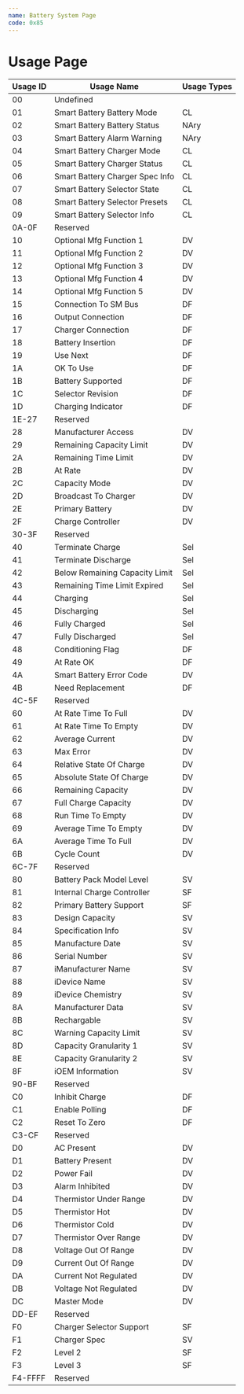 ```yaml
---
name: Battery System Page
code: 0x85
---
```

# Usage Page

| Usage ID | Usage Name                          | Usage Types |
|----------|-------------------------------------|-------------|
| 00       | Undefined                           |             |
| 01       | Smart  Battery  Battery  Mode       | CL          |
| 02       | Smart  Battery  Battery  Status     | NAry        |
| 03       | Smart  Battery  Alarm  Warning      | NAry        |
| 04       | Smart  Battery  Charger  Mode       | CL          |
| 05       | Smart  Battery  Charger  Status     | CL          |
| 06       | Smart  Battery  Charger  Spec  Info | CL          |
| 07       | Smart  Battery  Selector  State     | CL          |
| 08       | Smart  Battery  Selector  Presets   | CL          |
| 09       | Smart  Battery  Selector  Info      | CL          |
| 0A-0F    | Reserved                            |             |
| 10       | Optional Mfg Function 1             | DV          |
| 11       | Optional Mfg Function 2             | DV          |
| 12       | Optional Mfg Function 3             | DV          |
| 13       | Optional Mfg Function 4             | DV          |
| 14       | Optional Mfg Function 5             | DV          |
| 15       | Connection To SM Bus                | DF          |
| 16       | Output Connection                   | DF          |
| 17       | Charger Connection                  | DF          |
| 18       | Battery Insertion                   | DF          |
| 19       | Use Next                            | DF          |
| 1A       | OK To Use                           | DF          |
| 1B       | Battery Supported                   | DF          |
| 1C       | Selector Revision                   | DF          |
| 1D       | Charging Indicator                  | DF          |
| 1E-27    | Reserved                            |             |
| 28       | Manufacturer Access                 | DV          |
| 29       | Remaining Capacity Limit            | DV          |
| 2A       | Remaining Time Limit                | DV          |
| 2B       | At Rate                             | DV          |
| 2C       | Capacity Mode                       | DV          |
| 2D       | Broadcast To Charger                | DV          |
| 2E       | Primary Battery                     | DV          |
| 2F       | Charge Controller                   | DV          |
| 30-3F    | Reserved                            |             |
| 40       | Terminate Charge                    | Sel         |
| 41       | Terminate Discharge                 | Sel         |
| 42       | Below Remaining Capacity Limit      | Sel         |
| 43       | Remaining Time Limit Expired        | Sel         |
| 44       | Charging                            | Sel         |
| 45       | Discharging                         | Sel         |
| 46       | Fully Charged                       | Sel         |
| 47       | Fully Discharged                    | Sel         |
| 48       | Conditioning Flag                   | DF          |
| 49       | At Rate OK                          | DF          |
| 4A       | Smart Battery Error Code            | DV          |
| 4B       | Need Replacement                    | DF          |
| 4C-5F    | Reserved                            |             |
| 60       | At Rate Time To Full                | DV          |
| 61       | At Rate Time To Empty               | DV          |
| 62       | Average Current                     | DV          |
| 63       | Max Error                           | DV          |
| 64       | Relative State Of Charge            | DV          |
| 65       | Absolute State Of Charge            | DV          |
| 66       | Remaining Capacity                  | DV          |
| 67       | Full Charge Capacity                | DV          |
| 68       | Run Time To Empty                   | DV          |
| 69       | Average Time To Empty               | DV          |
| 6A       | Average Time To Full                | DV          |
| 6B       | Cycle Count                         | DV          |
| 6C-7F    | Reserved                            |             |
| 80       | Battery Pack Model Level            | SV          |
| 81       | Internal Charge Controller          | SF          |
| 82       | Primary Battery Support             | SF          |
| 83       | Design Capacity                     | SV          |
| 84       | Specification Info                  | SV          |
| 85       | Manufacture Date                    | SV          |
| 86       | Serial Number                       | SV          |
| 87       | iManufacturer Name                  | SV          |
| 88       | iDevice Name                        | SV          |
| 89       | iDevice Chemistry                   | SV          |
| 8A       | Manufacturer Data                   | SV          |
| 8B       | Rechargable                         | SV          |
| 8C       | Warning Capacity Limit              | SV          |
| 8D       | Capacity Granularity 1              | SV          |
| 8E       | Capacity Granularity 2              | SV          |
| 8F       | iOEM Information                    | SV          |
| 90-BF    | Reserved                            |             |
| C0       | Inhibit Charge                      | DF          |
| C1       | Enable Polling                      | DF          |
| C2       | Reset To Zero                       | DF          |
| C3-CF    | Reserved                            |             |
| D0       | AC Present                          | DV          |
| D1       | Battery Present                     | DV          |
| D2       | Power Fail                          | DV          |
| D3       | Alarm Inhibited                     | DV          |
| D4       | Thermistor Under Range              | DV          |
| D5       | Thermistor Hot                      | DV          |
| D6       | Thermistor Cold                     | DV          |
| D7       | Thermistor Over Range               | DV          |
| D8       | Voltage Out Of Range                | DV          |
| D9       | Current Out Of Range                | DV          |
| DA       | Current Not Regulated               | DV          |
| DB       | Voltage Not Regulated               | DV          |
| DC       | Master Mode                         | DV          |
| DD-EF    | Reserved                            |             |
| F0       | Charger Selector Support            | SF          |
| F1       | Charger Spec                        | SV          |
| F2       | Level 2                             | SF          |
| F3       | Level 3                             | SF          |
| F4-FFFF  | Reserved                            |             |
